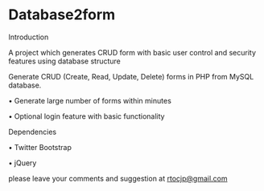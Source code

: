 # Database2form
Introduction

A project which generates CRUD form with basic user control and security features using database structure

Generate CRUD (Create, Read, Update, Delete) forms in PHP  from MySQL database.

•	Generate large number of forms within minutes

•	Optional login feature with basic functionality

Dependencies

•	Twitter Bootstrap

•	jQuery

please leave your comments and suggestion at rtocjp@gmail.com

